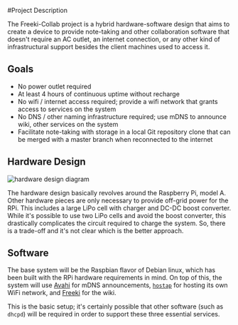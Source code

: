 <!-- Freeki metadata. Do not remove this section!
TITLE: Project Description
-->
#Project Description

The Freeki-Collab project is a hybrid hardware-software design that aims to create a device to provide note-taking and other collaboration software that doesn't require an AC outlet, an internet connection, or any other kind of infrastructural support besides the client machines used to access it. 

## Goals

- No power outlet required
- At least 4 hours of continuous uptime without recharge
- No wifi / internet access required; provide a wifi network that grants access to services on the system
- No DNS / other naming infrastructure required; use mDNS to announce wiki, other services on the system
- Facilitate note-taking with storage in a local Git repository clone that can be merged with a master branch when reconnected to the internet

## Hardware Design

![hardware design diagram](/static/images/freeki-collab/hardware-design.png)

The hardware design basically revolves around the Raspberry Pi, model A. Other hardware pieces are only necessary to provide off-grid power for the RPi. This includes a large LiPo cell with charger and DC-DC boost converter. While it's possible to use two LiPo cells and avoid the boost converter, this drastically complicates the circuit required to charge the system. So, there is a trade-off and it's not clear which is the better approach.

## Software

The base system will be the Raspbian flavor of Debian linux, which has been built with the RPi hardware requirements in mind. On top of this, the system will use [Avahi](http://en.wikipedia.org/wiki/Avahi_%28software%29) for mDNS announcements, [`hostap`](http://en.wikipedia.org/wiki/HostAP) for hosting its own WiFi network, and [Freeki](/wiki/Projects/Freeki/) for the wiki.

This is the basic setup; it's certainly possible that other software (such as `dhcpd`) will be required in order to support these three essential services.